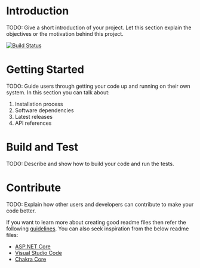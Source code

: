 ﻿# Introduction 
TODO: Give a short introduction of your project. Let this section explain the objectives or the motivation behind this project. 

[![Build Status](https://dev.azure.com/ggreig/Existential/_apis/build/status/Existential?branchName=master)](https://dev.azure.com/ggreig/Existential/_build/latest?definitionId=1&branchName=master)

# Getting Started
TODO: Guide users through getting your code up and running on their own system. In this section you can talk about:
1.	Installation process
2.	Software dependencies
3.	Latest releases
4.	API references

# Build and Test
TODO: Describe and show how to build your code and run the tests. 

# Contribute
TODO: Explain how other users and developers can contribute to make your code better. 

If you want to learn more about creating good readme files then refer the following [guidelines](https://docs.microsoft.com/en-us/azure/devops/repos/git/create-a-readme?view=azure-devops). You can also seek inspiration from the below readme files:
- [ASP.NET Core](https://github.com/aspnet/Home)
- [Visual Studio Code](https://github.com/Microsoft/vscode)
- [Chakra Core](https://github.com/Microsoft/ChakraCore)